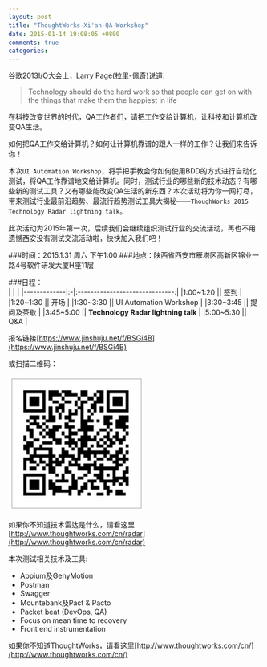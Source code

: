 ```yaml
---
layout: post
title: "ThoughtWorks-Xi'an-QA-Workshop"
date: 2015-01-14 19:08:05 +0800
comments: true
categories:
---
```

谷歌2013I/O大会上，Larry Page(拉里-佩奇)说道:
>Technology should do the hard work so that people can get on with the things that make them the happiest in life

在科技改变世界的时代，QA工作者们，请把工作交给计算机，让科技和计算机改变QA生活。

如何把QA工作交给计算机？如何让计算机靠谱的跟人一样的工作？让我们来告诉你！

本次`UI Automation Workshop`，将手把手教会你如何使用BDD的方式进行自动化测试，将QA工作靠谱地交给计算机。同时，测试行业的哪些新的技术动态？有哪些新的测试工具？又有哪些能改变QA生活的新东西？本次活动将为你一网打尽，带来测试行业最前沿趋势、最流行趋势测试工具大揭秘——`ThoughWorks 2015 Technology Radar lightning talk`。

此次活动为2015年第一次，后续我们会继续组织测试行业的交流活动，再也不用遗憾西安没有测试交流活动啦，快快加入我们吧！

###时间：2015.1.31 周六 下午1:00
###地点：陕西省西安市雁塔区高新区锦业一路4号软件研发大厦H座11层

###日程：  
|         |                             |
|-------------|:-|:------------------------------:|
|1:00~1:20    ||   签到                          |
|1:20~1:30    ||   开场                          |
|1:30~3:30    ||   UI Automation Workshop       |
|3:30~3:45    ||   提问及茶歇                     |
|3:45~5:00    ||   __Technology Radar lightning talk__ |
|5:00~5:30    ||   Q&A                          |


报名链接[https://www.jinshuju.net/f/BSGi4B](https://www.jinshuju.net/f/BSGi4B)

或扫描二维码：

![Image of workshop-qrcode](/images/workshop-qrcode.png)

如果你不知道技术雷达是什么，请看这里[http://www.thoughtworks.com/cn/radar](http://www.thoughtworks.com/cn/radar)

本次测试相关技术及工具:

-   Appium及GenyMotion
-   Postman
-   Swagger
-   Mountebank及Pact & Pacto
-   Packet beat (DevOps, QA)
-   Focus on mean time to recovery
-   Front end instrumentation

如果你不知道ThoughtWorks，请看这里[http://www.thoughtworks.com/cn/](http://www.thoughtworks.com/cn/)
